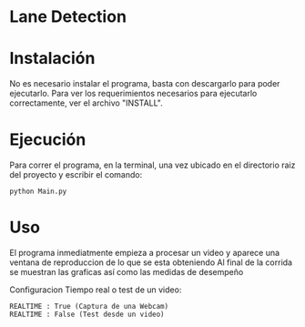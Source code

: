 Lane Detection
===============

Instalación
===========

No es necesario instalar el programa, basta con descargarlo
para poder ejecutarlo. Para ver los requerimientos necesarios
para ejecutarlo correctamente, ver el archivo "INSTALL".

Ejecución
=========

Para correr el programa, en la terminal,
una vez ubicado en el directorio raiz del proyecto
y escribir el comando:

    python Main.py


Uso
===

El programa inmediatmente empieza a procesar un video y aparece una ventana de reproduccion 
de lo que se esta obteniendo Al final de la corrida se muestran 
las graficas así como las medidas de desempeño

Configuracion Tiempo real o test de un video:

    REALTIME : True (Captura de una Webcam)
    REALTIME : False (Test desde un video)

